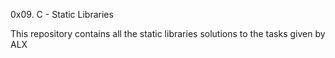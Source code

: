 0x09. C - Static Libraries

This repository contains all the static libraries solutions to the tasks given by ALX
